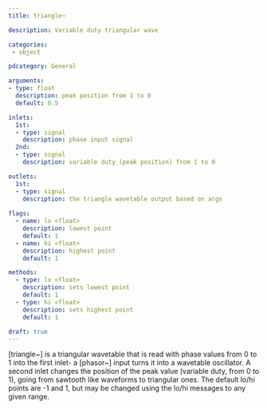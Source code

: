```yaml
---
title: triangle~

description: Variable duty triangular wave

categories:
 - object

pdcategory: General

arguments:
- type: float
  description: peak position from 1 to 0
  default: 0.5

inlets:
  1st:
  - type: signal
    description: phase input signal
  2nd:
  - type: signal
    description: variable duty (peak position) from 1 to 0

outlets:
  1st:
  - type: signal
    description: the triangle wavetable output based on args
  
flags:
  - name: lo <float>
    description: lowest point
    default: 1
  - name: hi <float>
    description: highest point
    default: 1

methods:
  - type: lo <float>
    description: sets lowest point
    default: 1
  - type: hi <float>
    description: sets highest point
    default: 1

draft: true
---
```


[triangle~] is a triangular wavetable that is read with phase values from 0 to 1 into the first inlet- a [phasor~] input turns it into a wavetable oscillator.
A second inlet changes the position of the peak value (variable duty, from 0 to 1), going from sawtooth like waveforms to triangular ones.
The default lo/hi points are -1 and 1, but may be changed using the lo/hi messages to any given range.